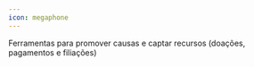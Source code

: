```yaml
---
icon: megaphone
---
```


Ferramentas para promover causas e captar recursos (doações, pagamentos e filiações)